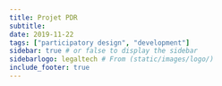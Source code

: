 ```yaml
---
title: Projet PDR
subtitle: 
date: 2019-11-22
tags: ["participatory design", "development"]
sidebar: true # or false to display the sidebar
sidebarlogo: legaltech # From (static/images/logo/)
include_footer: true
---
```

